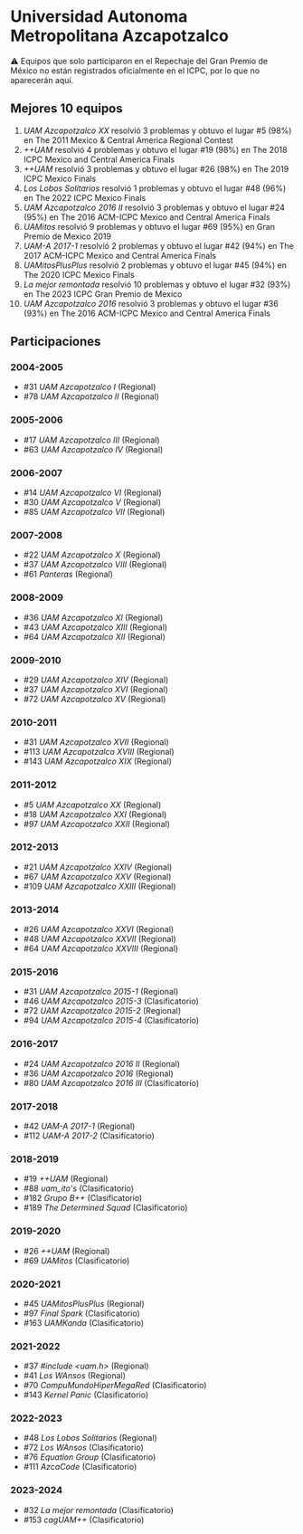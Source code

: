 # Universidad Autonoma Metropolitana Azcapotzalco

:warning: Equipos que solo participaron en el Repechaje del Gran Premio de México no están registrados oficialmente en el ICPC, por lo que no aparecerán aquí.

## Mejores 10 equipos

1. _UAM Azcapotzalco XX_ resolvió 3 problemas y obtuvo el lugar #5 (98%) en The 2011 Mexico & Central America Regional Contest
1. _++UAM_ resolvió 4 problemas y obtuvo el lugar #19 (98%) en The 2018 ICPC Mexico and Central America Finals
1. _++UAM_ resolvió 3 problemas y obtuvo el lugar #26 (98%) en The 2019 ICPC Mexico Finals
1. _Los Lobos Solitarios_ resolvió 1 problemas y obtuvo el lugar #48 (96%) en The 2022 ICPC Mexico Finals
1. _UAM Azcapotzalco 2016 II_ resolvió 3 problemas y obtuvo el lugar #24 (95%) en The 2016 ACM-ICPC Mexico and Central America Finals
1. _UAMitos_ resolvió 9 problemas y obtuvo el lugar #69 (95%) en Gran Premio de Mexico 2019
1. _UAM-A 2017-1_ resolvió 2 problemas y obtuvo el lugar #42 (94%) en The 2017 ACM-ICPC Mexico and Central America Finals
1. _UAMitosPlusPlus_ resolvió 2 problemas y obtuvo el lugar #45 (94%) en The 2020 ICPC Mexico Finals
1. _La mejor remontada_ resolvió 10 problemas y obtuvo el lugar #32 (93%) en The 2023 ICPC Gran Premio de Mexico
1. _UAM Azcapotzalco 2016_ resolvió 3 problemas y obtuvo el lugar #36 (93%) en The 2016 ACM-ICPC Mexico and Central America Finals

## Participaciones

### 2004-2005

- #31 _UAM Azcapotzalco I_ (Regional)
- #78 _UAM Azcapotzalco II_ (Regional)

### 2005-2006

- #17 _UAM Azcapotzalco III_ (Regional)
- #63 _UAM Azcapotzalco IV_ (Regional)

### 2006-2007

- #14 _UAM Azcapotzalco VI_ (Regional)
- #30 _UAM Azcapotzalco V_ (Regional)
- #85 _UAM Azcapotzalco VII_ (Regional)

### 2007-2008

- #22 _UAM Azcapotzalco X_ (Regional)
- #37 _UAM Azcapotzalco  VIII_ (Regional)
- #61 _Panteras_ (Regional)

### 2008-2009

- #36 _UAM Azcapotzalco XI_ (Regional)
- #43 _UAM Azcapotzalco XIII_ (Regional)
- #64 _UAM Azcapotzalco XII_ (Regional)

### 2009-2010

- #29 _UAM Azcapotzalco XIV_ (Regional)
- #37 _UAM Azcapotzalco XVI_ (Regional)
- #72 _UAM Azcapotzalco XV_ (Regional)

### 2010-2011

- #31 _UAM Azcapotzalco XVII_ (Regional)
- #113 _UAM Azcapotzalco XVIII_ (Regional)
- #143 _UAM Azcapotzalco XIX_ (Regional)

### 2011-2012

- #5 _UAM Azcapotzalco XX_ (Regional)
- #18 _UAM Azcapotzalco XXI_ (Regional)
- #97 _UAM Azcapotzalco XXII_ (Regional)

### 2012-2013

- #21 _UAM Azcapotzalco XXIV_ (Regional)
- #67 _UAM Azcapotzalco XXV_ (Regional)
- #109 _UAM Azcapotzalco XXIII_ (Regional)

### 2013-2014

- #26 _UAM Azcapotzalco XXVI_ (Regional)
- #48 _UAM Azcapotzalco XXVII_ (Regional)
- #64 _UAM Azcapotzalco XXVIII_ (Regional)

### 2015-2016

- #31 _UAM Azcapotzalco 2015-1_ (Regional)
- #46 _UAM Azcapotzalco 2015-3_ (Clasificatorio)
- #72 _UAM Azcapotzalco 2015-2_ (Regional)
- #94 _UAM Azcapotzalco 2015-4_ (Clasificatorio)

### 2016-2017

- #24 _UAM Azcapotzalco 2016 II_ (Regional)
- #36 _UAM Azcapotzalco 2016_ (Regional)
- #80 _UAM Azcapotzalco 2016 III_ (Clasificatorio)

### 2017-2018

- #42 _UAM-A 2017-1_ (Regional)
- #112 _UAM-A 2017-2_ (Clasificatorio)

### 2018-2019

- #19 _++UAM_ (Regional)
- #88 _uam_ito's_ (Clasificatorio)
- #182 _Grupo B++_ (Clasificatorio)
- #189 _The Determined Squad_ (Clasificatorio)

### 2019-2020

- #26 _++UAM_ (Regional)
- #69 _UAMitos_ (Clasificatorio)

### 2020-2021

- #45 _UAMitosPlusPlus_ (Regional)
- #97 _Final Spark_ (Clasificatorio)
- #163 _UAMKanda_ (Clasificatorio)

### 2021-2022

- #37 _#include <uam.h>_ (Regional)
- #41 _Los WAnsos_ (Regional)
- #70 _CompuMundoHiperMegaRed_ (Clasificatorio)
- #143 _Kernel Panic_ (Clasificatorio)

### 2022-2023

- #48 _Los Lobos Solitarios_ (Regional)
- #72 _Los WAnsos_ (Clasificatorio)
- #76 _Equation Group_ (Clasificatorio)
- #111 _AzcaCode_ (Clasificatorio)

### 2023-2024

- #32 _La mejor remontada_ (Clasificatorio)
- #153 _cagUAM++_ (Clasificatorio)



